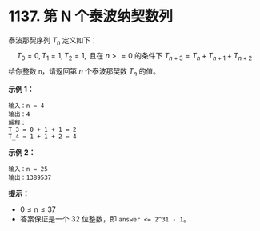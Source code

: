 # 1137. 第 N 个泰波纳契数列

泰波那契序列 $T_n$ 定义如下： 
$$
T_{0}=0, T_{1}=1, T_{2}=1, \text { 且在 } n>=0 \text { 的条件下 } T_{n+3}=T_{n}+T_{n+1}+T_{n+2}
$$
给你整数 `n`，请返回第 $n$ 个泰波那契数 $T_n$ 的值。

**示例 1：**

```()
输入：n = 4
输出：4
解释：
T_3 = 0 + 1 + 1 = 2
T_4 = 1 + 1 + 2 = 4
```

**示例 2：**

```()
输入：n = 25
输出：1389537
```

**提示：**

- $0 \leqslant \mathrm{n} \leqslant 37$
- 答案保证是一个 32 位整数，即 `answer <= 2^31 - 1`。
